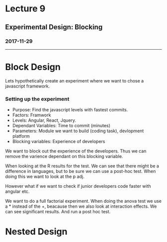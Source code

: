 # Lecture 9
## Experimental Design: Blocking
### 2017-11-29
---
# Block Design
Lets hypothetically create an experiment where we want to chose a javascript framework.
### Setting up the experiment 
* Purpose: Find the javascript levels with fastest commits. 
* Factors: Framwork
* Levels: Angular, React, Jquery. 
* Dependant Variables: Time to commit (minutes)
* Parameters: Module we want to build (coding task), devlopment platform
* Blocking variables: Experience of developers 

We want to block out the experience of the developers. Thus we can remove the varience dependant on this blocking variable. 

When looking at the R results for the test. We can see that there might be a difference in languages, but to be sure we can use a post-hoc test. When doing this we want to look at the p adj. 

However what if we want to check if junior developers code faster with angular etc. 

We want to do a full factorial experiment.
When doing the anova test we use a * instead of the +, beacause then we also look at interaction effects. We can see significant results. And run a post hoc test. 

# Nested Design
